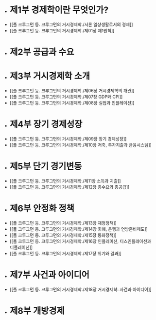 - # 제1부 경제학이란 무엇인가?
- [[폴 크루그먼 등. 크루그먼의 거시경제학./서론 일상생활로서의 경제]]
- [[폴 크루그먼 등. 크루그먼의 거시경제학./제01장 제1원칙]]
- # 제2부 공급과 수요
- # 제3부 거시경제학 소개
- [[폴 크루그먼 등. 크루그먼의 거시경제학./제06장 거시경제학의 개관]]
- [[폴 크루그먼 등. 크루그먼의 거시경제학./제07장 GDP와 CPI]]
- [[폴 크루그먼 등. 크루그먼의 거시경제학./제08장 실업과 인플레이션]]
- # 제4부 장기 경제성장
- [[폴 크루그먼 등. 크루그먼의 거시경제학./제09장 장기 경제성장]]
- [[폴 크루그먼 등. 크루그먼의 거시경제학./제10장 저축, 투자지출과 금융시스템]]
- # 제5부 단기 경기변동
- [[폴 크루그먼 등. 크루그먼의 거시경제학./제11장 소득과 지출]]
- [[폴 크루그먼 등. 크루그먼의 거시경제학./제12장 총수요와 총공급]]
- # 제6부 안정화 정책
- [[폴 크루그먼 등. 크루그먼의 거시경제학./제13장 재정정책]]
- [[폴 크루그먼 등. 크루그먼의 거시경제학./제14장 화폐, 은행과 연방준비제도]]
- [[폴 크루그먼 등. 크루그먼의 거시경제학./제15장 통화정책]]
- [[폴 크루그먼 등. 크루그먼의 거시경제학./제16장 인플레이션, 디스인플레이션과 디플레이션]]
- [[폴 크루그먼 등. 크루그먼의 거시경제학./제17장 위기와 결과]]
- # 제7부 사건과 아이디어
- [[폴 크루그먼 등. 크루그먼의 거시경제학./제18장 거시경제학: 사건과 아이디어]]
- # 제8부 개방경제